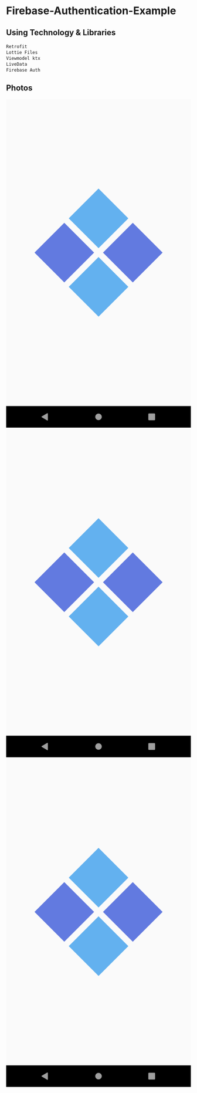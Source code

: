 # Firebase-Authentication-Example


## Using Technology & Libraries
```
Retrofit
Lottie Files
Viewmodel ktx
LiveData
Firebase Auth
```


## Photos
<img src="/splash.png"/> <br/>
<img src="/splash.png"/> <br/>
<img src="/splash.png"/> <br/>
